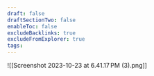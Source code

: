```yaml
---
draft: false
draftSectionTwo: false
enableToc: false
excludeBacklinks: true
excludeFromExplorer: true
tags:
---
```

![[Screenshot 2023-10-23 at 6.41.17 PM (3).png]]